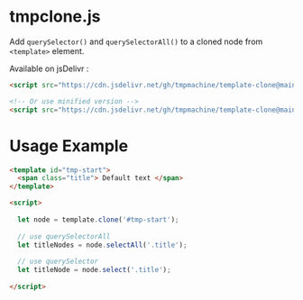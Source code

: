 # tmpclone.js
Add `querySelector()` and `querySelectorAll()` to a cloned node from `<template>` element.

Available on jsDelivr :
```html
<script src="https://cdn.jsdelivr.net/gh/tmpmachine/template-clone@main/tmpclone.js"></script>

<!-- Or use minified version -->
<script src="https://cdn.jsdelivr.net/gh/tmpmachine/template-clone@main/tmpclone.min.js"></script>
```

# Usage Example
```html
<template id="tmp-start">
  <span class="title"> Default text </span>
</template>

<script>
  
  let node = template.clone('#tmp-start');
  
  // use querySelectorAll
  let titleNodes = node.selectAll('.title');
  
  // use querySelector
  let titleNode = node.select('.title');
  
</script>
```
